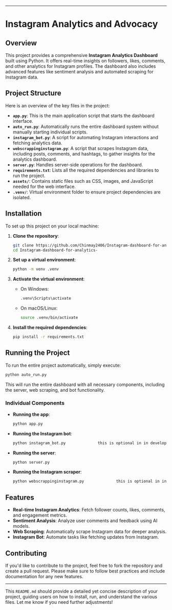 
---

# Instagram Analytics and Advocacy

## Overview

This project provides a comprehensive **Instagram Analytics Dashboard** built using Python. It offers real-time insights on followers, likes, comments, and other analytics for Instagram profiles. The dashboard also includes advanced features like sentiment analysis and automated scraping for Instagram data.

## Project Structure

Here is an overview of the key files in the project:

- **`app.py`**: This is the main application script that starts the dashboard interface.
- **`auto_run.py`**: Automatically runs the entire dashboard system without manually starting individual scripts.
- **`instagram_bot.py`**: A script for automating Instagram interactions and fetching analytics data.
- **`webscrappinginstagram.py`**: A script that scrapes Instagram data, including posts, comments, and hashtags, to gather insights for the analytics dashboard.
- **`server.py`**: Handles server-side operations for the dashboard.
- **`requirements.txt`**: Lists all the required dependencies and libraries to run the project.
- **`assets/`**: Contains static files such as CSS, images, and JavaScript needed for the web interface.
- **`.venv/`**: Virtual environment folder to ensure project dependencies are isolated.

## Installation

To set up this project on your local machine:

1. **Clone the repository**:
   ```bash
   git clone https://github.com/Chinmay2406/Instagram-dashboard-for-analytics-.git
   cd Instagram-dashboard-for-analytics-
   ```

2. **Set up a virtual environment**:
   ```bash
   python -m venv .venv
   ```

3. **Activate the virtual environment**:
   - On Windows:
     ```bash
     .venv\Scripts\activate
     ```
   - On macOS/Linux:
     ```bash
     source .venv/bin/activate
     ```

4. **Install the required dependencies**:
   ```bash
   pip install -r requirements.txt
   ```

## Running the Project

To run the entire project automatically, simply execute:

```bash
python auto_run.py
```

This will run the entire dashboard with all necessary components, including the server, web scraping, and bot functionality.

### Individual Components

- **Running the app**:
  ```bash
  python app.py
  ```

- **Running the Instagram bot**:
  ```bash
  python instagram_bot.py              this is optional in in development
  ```

- **Running the server**:
  ```bash
  python server.py
  ```

- **Running the Instagram scraper**:
  ```bash
  python webscrappinginstagram.py              this is optional in in development
  ```

## Features

- **Real-time Instagram Analytics**: Fetch follower counts, likes, comments, and engagement metrics.
- **Sentiment Analysis**: Analyze user comments and feedback using AI models.
- **Web Scraping**: Automatically scrape Instagram data for deeper analysis.
- **Instagram Bot**: Automate tasks like fetching updates from Instagram.

## Contributing

If you'd like to contribute to the project, feel free to fork the repository and create a pull request. Please make sure to follow best practices and include documentation for any new features.

---

This `README.md` should provide a detailed yet concise description of your project, guiding users on how to install, run, and understand the various files. Let me know if you need further adjustments!

